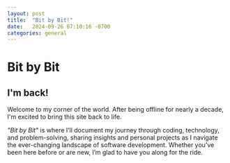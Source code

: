 ```yaml
---
layout: post
title:  "Bit by Bit!"
date:   2024-09-26 07:10:16 -0700
categories: general
---
```


# Bit by Bit

## I'm back!

Welcome to my corner of the world. After being offline for nearly a decade, I'm excited to bring this site back to life.

_"Bit by Bit"_ is where I’ll document my journey through coding, technology, and problem-solving, sharing insights and personal projects as I navigate the ever-changing landscape of software development. Whether you’ve been here before or are new, I’m glad to have you along for the ride.